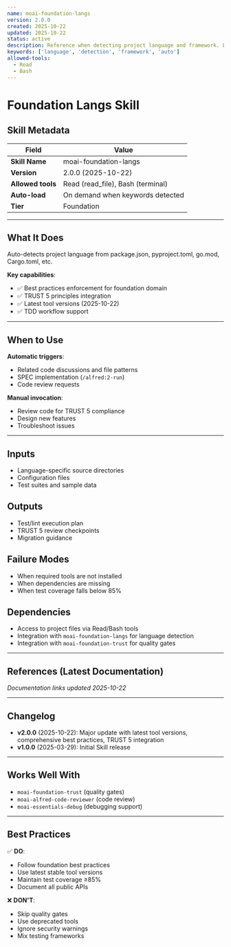 ```yaml
---
name: moai-foundation-langs
version: 2.0.0
created: 2025-10-22
updated: 2025-10-22
status: active
description: Reference when detecting project language and framework. Load when analyzing codebase structure, selecting appropriate language-specific Skills, or configuring toolchain for multi-language projects. Essential for language-detection automation and Alfred agent workflows.
keywords: ['language', 'detection', 'framework', 'auto']
allowed-tools:
  - Read
  - Bash
---
```


# Foundation Langs Skill

## Skill Metadata

| Field | Value |
| ----- | ----- |
| **Skill Name** | moai-foundation-langs |
| **Version** | 2.0.0 (2025-10-22) |
| **Allowed tools** | Read (read_file), Bash (terminal) |
| **Auto-load** | On demand when keywords detected |
| **Tier** | Foundation |

---

## What It Does

Auto-detects project language from package.json, pyproject.toml, go.mod, Cargo.toml, etc.

**Key capabilities**:
- ✅ Best practices enforcement for foundation domain
- ✅ TRUST 5 principles integration
- ✅ Latest tool versions (2025-10-22)
- ✅ TDD workflow support

---

## When to Use

**Automatic triggers**:
- Related code discussions and file patterns
- SPEC implementation (`/alfred:2-run`)
- Code review requests

**Manual invocation**:
- Review code for TRUST 5 compliance
- Design new features
- Troubleshoot issues

---

## Inputs

- Language-specific source directories
- Configuration files
- Test suites and sample data

## Outputs

- Test/lint execution plan
- TRUST 5 review checkpoints
- Migration guidance

## Failure Modes

- When required tools are not installed
- When dependencies are missing
- When test coverage falls below 85%

## Dependencies

- Access to project files via Read/Bash tools
- Integration with `moai-foundation-langs` for language detection
- Integration with `moai-foundation-trust` for quality gates

---

## References (Latest Documentation)

_Documentation links updated 2025-10-22_

---

## Changelog

- **v2.0.0** (2025-10-22): Major update with latest tool versions, comprehensive best practices, TRUST 5 integration
- **v1.0.0** (2025-03-29): Initial Skill release

---

## Works Well With

- `moai-foundation-trust` (quality gates)
- `moai-alfred-code-reviewer` (code review)
- `moai-essentials-debug` (debugging support)

---

## Best Practices

✅ **DO**:
- Follow foundation best practices
- Use latest stable tool versions
- Maintain test coverage ≥85%
- Document all public APIs

❌ **DON'T**:
- Skip quality gates
- Use deprecated tools
- Ignore security warnings
- Mix testing frameworks
